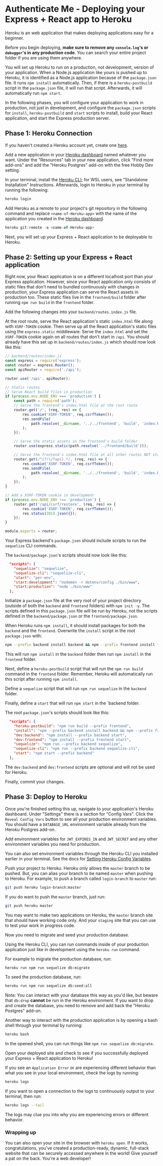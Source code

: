 # Authenticate Me - Deploying your Express + React app to Heroku

Heroku is an web application that makes deploying applications easy for a
beginner.

Before you begin deploying, **make sure to remove any `console.log`'s or
`debugger`'s in any production code**. You can search your entire project folder
if you are using them anywhere.

You will set up Heroku to run on a production, not development, version of your
application. When a Node.js application like yours is pushed up to Heroku, it is
identified as a Node.js application because of the `package.json` file. It runs
`npm install` automatically. Then, if there is a `heroku-postbuild` script in
the `package.json` file, it will run that script. Afterwards, it will
automatically run `npm start`.

In the following phases, you will configure your application to work in
production, not just in development, and configure the `package.json` scripts
for `install`, `heroku-postbuild` and `start` scripts to install, build your
React application, and start the Express production server.

## Phase 1: Heroku Connection

If you haven't created a Heroku account yet, create one [here][create heroku account].

Add a new application in your [Heroku dashboard] named whatever you want. Under
the "Resources" tab in your new application, click "Find more add-ons" and add
the "Heroku Postgres" add-on with the free Hobby Dev setting.

In your terminal, install the [Heroku CLI]; for WSL users, see "Standalone
Installation" Instructions. Afterwards, login to Heroku in your
terminal by running the following:

```bash
heroku login
```

Add Heroku as a remote to your project's git repository in the following command
and replace `<name-of-Heroku-app>` with the name of the application you created
in the [Heroku dashboard].

```js
heroku git:remote -a <name-of-Heroku-app>
```

Next, you will set up your Express + React application to be deployable to
Heroku.

## Phase 2: Setting up your Express + React application

Right now, your React application is on a different localhost port than your
Express application. However, since your React application only consists of
static files that don't need to bundled continuously with changes in production,
your Express application can serve the React assets in production too. These
static files live in the `frontend/build` folder after running `npm run build`
in the `frontend` folder.

Add the following changes into your `backend/routes.index.js` file.

At the root route, serve the React application's static `index.html` file along
with `XSRF-TOKEN` cookie. Then serve up all the React application's static
files using the `express.static` middleware. Serve the `index.html` and set the
`XSRF-TOKEN` cookie again on all routes that don't start in `/api`. You should
already have this set up in `backend/routes/index.js` which should now look
like this:

```js
// backend/routes/index.js
const express = require('express');
const router = express.Router();
const apiRouter = require('./api');

router.use('/api', apiRouter);

// Static routes
// Serve React build files in production
if (process.env.NODE_ENV === 'production') {
	const path = require('path');
	// Serve the frontend's index.html file at the root route
	router.get('/', (req, res) => {
		res.cookie('XSRF-TOKEN', req.csrfToken());
		res.sendFile(
			path.resolve(__dirname, '../../frontend', 'build', 'index.html')
		);
	});

	// Serve the static assets in the frontend's build folder
	router.use(express.static(path.resolve('../frontend/build')));

	// Serve the frontend's index.html file at all other routes NOT starting with /api
	router.get(/^(?!\/?api).*/, (req, res) => {
		res.cookie('XSRF-TOKEN', req.csrfToken());
		res.sendFile(
			path.resolve(__dirname, '../../frontend', 'build', 'index.html')
		);
	});
}

// Add a XSRF-TOKEN cookie in development
if (process.env.NODE_ENV !== 'production') {
	router.get('/api/csrf/restore', (req, res) => {
		res.cookie('XSRF-TOKEN', req.csrfToken());
		res.status(201).json({});
	});
}

module.exports = router;
```

Your Express backend's `package.json` should include scripts to run the
`sequelize` CLI commands.

The `backend/package.json`'s scripts should now look like this:

```json
  "scripts": {
    "sequelize": "sequelize",
    "sequelize-cli": "sequelize-cli",
    "start": "per-env",
    "start:development": "nodemon -r dotenv/config ./bin/www",
    "start:production": "node ./bin/www"
  },
```

Initialize a `package.json` file at the very root of your project directory
(outside of both the `backend` and `frontend` folders) with `npm init -y`.
The scripts defined in this `package.json` file will be run by Heroku, not
the scripts defined in the `backend/package.json` or the
`frontend/package.json`.

When Heroku runs `npm install`, it should install packages for both the
`backend` and the `frontend`. Overwrite the `install` script in the root
`package.json` with:

```bash
npm --prefix backend install backend && npm --prefix frontend install frontend
```

This will run `npm install` in the `backend` folder then run `npm install` in
the `frontend` folder.

Next, define a `heroku-postbuild` script that will run the `npm run build`
command in the `frontend` folder. Remember, Heroku will automatically run this
script after running `npm install`.

Define a `sequelize` script that will run `npm run sequelize` in the `backend`
folder.

Finally, define a `start` that will run `npm start` in the `backend folder.

The root `package.json`'s scripts should look like this:

```json
  "scripts": {
    "heroku-postbuild": "npm run build --prefix frontend",
    "install": "npm --prefix backend install backend && npm --prefix frontend install frontend",
    "dev:backend": "npm install --prefix backend start",
    "dev:frontend": "npm install --prefix frontend start",
    "sequelize": "npm run --prefix backend sequelize",
    "sequelize-cli": "npm run --prefix backend sequelize-cli",
    "start": "npm start --prefix backend"
  },
```

The `dev:backend` and `dev:frontend` scripts are optional and will not be used
for Heroku.

<!-- Not using CSP in helmet anymore -->
<!-- There's just one more thing to edit. For the `build` script in the
`frontend/package.json` file, add an `INLINE_RUNTIME_CHUNK=false` environment
variable before `react-scripts build`. This is necessary because the `helmet`
backend package is a middleware you added as an extra layer of security to the
Express application in production. The `helmet` middleware adds a [Content
Security Policy] which doesn't allow unsafe-inline JavaScript scripts. React,
by default, adds their JavaScript scripts as unsafe-inline. To remove this,
you need to have an environment variable of `INLINE_RUNTIME_CHUNK` set to
`false` before running `react-scripts build`.

`frontend/package.json`'s scripts should now look like this:

```json
  "scripts": {
    "start": "react-scripts start",
    "build": "INLINE_RUNTIME_CHUNK=false react-scripts build",
    "test": "react-scripts test",
    "eject": "react-scripts eject"
  },
``` -->

Finally, commit your changes.

## Phase 3: Deploy to Heroku

Once you're finished setting this up, navigate to your application's Heroku
dashboard. Under "Settings" there is a section for "Config Vars". Click the
`Reveal Config Vars` button to see all your production environment variables.
You should have a `DATABASE_URL` environment variable already from the
Heroku Postgres add-on.

Add environment variables for `JWT_EXPIRES_IN` and `JWT_SECRET` and any other
environment variables you need for production.

You can also set environment variables through the Heroku CLI you installed
earlier in your terminal. See the docs for [Setting Heroku Config Variables].

Push your project to Heroku. Heroku only allows the `master` branch to be
pushed. But, you can alias your branch to be named `master` when pushing to
Heroku. For example, to push a branch called `login-branch` to `master` run:

```bash
git push heroku login-branch:master
```

If you do want to push the `master` branch, just run:

```bash
git push heroku master
```

You may want to make two applications on Heroku, the `master` branch site that
should have working code only. And your `staging` site that you can use to test
your work in progress code.

Now you need to migrate and seed your production database.

Using the Heroku CLI, you can run commands inside of your production
application just like in development using the `heroku run` command.

For example to migrate the production database, run:

```bash
heroku run npm run sequelize db:migrate
```

To seed the production database, run:

```bash
heroku run npm run sequelize db:seed:all
```

Note: You can interact with your database this way as you'd like, but beware
that `db:drop` **cannot** be run in the Heroku environment. If you want to drop
and create the database, you need to remove and add back the "Heroku Postgres"
add-on.

Another way to interact with the production application is by opening a bash
shell through your terminal by running:

```bash
heroku bash
```

In the opened shell, you can run things like `npm run sequelize db:migrate`.

Open your deployed site and check to see if you successfully deployed your
Express + React application to Heroku!

If you see an `Application Error` or are experiencing different behavior than
what you see in your local environment, check the logs by running:

```bash
heroku logs
```

If you want to open a connection to the logs to continuously output to your
terminal, then run:

```bash
heroku logs --tail
```

The logs may clue you into why you are experiencing errors or different
behavior.

### Wrapping up

You can also open your site in the browser with `heroku open`. If it works,
congratulations, you've created a production-ready, dynamic, full-stack website
that can be securely accessed anywhere in the world! Give yourself a pat on the
back. You're a web developer!

[heroku dashboard]: https://dashboard.heroku.com/
[create heroku account]: https://signup.heroku.com/
[heroku cli]: https://devcenter.heroku.com/articles/heroku-command-line
[setting heroku config variables]: https://devcenter.heroku.com/articles/config-vars
[content security policy]: https://developer.mozilla.org/en-US/docs/Web/HTTP/CSP
